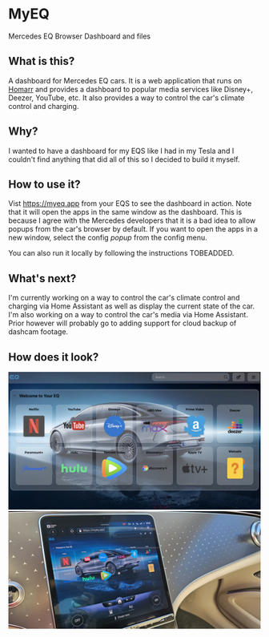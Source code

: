 # MyEQ
Mercedes EQ Browser Dashboard and files

## What is this?
A dashboard for Mercedes EQ cars. It is a web application that runs on [Homarr](https://github.com/ajnart/homarr) and provides a dashboard to popular media services like Disney+, Deezer, YouTube, etc. It also provides a way to control the car's climate control and charging.

## Why?
I wanted to have a dashboard for my EQS like I had in my Tesla and I couldn't find anything that did all of this so I decided to build it myself.

## How to use it?
Vist https://myeq.app from your EQS to see the dashboard in action. Note that it will open the apps in the same window as the dashboard. This is because I agree with the Mercedes developers that it is a bad idea to allow popups from the car's browser by default. If you want to open the apps in a new window, select the config _popup_ from the config menu.

You can also run it locally by following the instructions TOBEADDED.

## What's next?
I'm currently working on a way to control the car's climate control and charging via Home Assistant as well as display the current state of the car. I'm also working on a way to control the car's media via Home Assistant. Prior however will probably go to adding support for cloud backup of dashcam footage.

## How does it look?
![MyEQ](images/MyEQ.png)
![EQS](images/EQS.jpg)